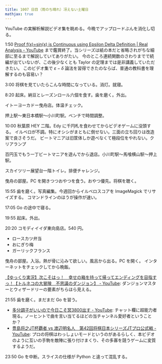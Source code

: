 ```yaml
---
title: 1007 日目（雨のち晴れ）冴えない土曜日
mathjax: true
---
```


YouTube の実解析解説ビデオ集を眺める。今晩でアップロードぶんを消化し切る。

1:50 [Proof f(x)=sin(x) is Continuous using Epsilon Delta Definition | Real Analysis - YouTube](https://www.youtube.com/watch?v=o_OsB2KF4mQ&list=PLztBpqftvzxWo4HxUYV58ENhxHV32Wxli&index=73)
まで鑑賞終了。当シリーズは紙の本だと省略されがちな細部に至るまで解説していてありがたい。
今のところ連続関数のさわりまでで続編が出ていないが、この後少なくとも Taylor の定理までは是非講義していただきたい。
このビデオ集で $\varepsilon-\delta$ 論法を習得できたのならば、普通の教科書を理解するのも容易い？

3:00 将棋を見ていたらこんな時間になっている。消灯。就寝。

8:20 起床。納豆とレーズンロール六個を食す。歯を磨く。外出。

イトーヨーカドー曳舟店。体温チェック。

押上駅～東日本橋駅～小川町駅。ベンチで時間調整。

10:00 秋葉原 HEY 二階。Edy に千円札を食わせてからビデオゲームに没頭する。
イルベロが不調。特にオシシがまともに倒せない。三面の立ち回りは改造案で良さそうだ。
ビートマニアは旧筐体しか遊べなくて極段位をやれない。クリアランプ

百円玉でもう一丁ビートマニアを遊んでから退店。小川町駅～馬喰横山駅～押上駅。

スカイツリー展望台一階トイレ。排便チャレンジ。

曳舟の部屋。PC を開きつつおやつを食う。おやつ優先。将棋を聴く。

15:55 歯を磨く。写真編集。今週回からイルベロスコアを ImageMagick でリサイズする。
コマンドラインのほうが操作が速い。

17:05 Go の途中で寝る。

19:55 起床。外出。

20:20 コモディイイダ東向島店。540 円。

* ロースカツ弁当
* おにぎり梅
* ガーリックフランス

曳舟の部屋。入浴。熱が骨に沁みて欲しい。風呂から出る。PC を開く。
インターネットをチェックしてから晩飯。

[【ゆっくり実況】次こそはっ！　幸せの箱を持って帰ってエンディングを目指すっ！【トルネコの大冒険　不思議のダンジョン】 - YouTube](https://www.youtube.com/watch?v=f_49GslfGho):
ダンジョンマスターとウィザードリーの要素がちらほら見える。

21:55 歯を磨く。まだまだ Go を習う。

* [多分調子がいいので今日こそ冥3800出す - YouTube](https://www.youtube.com/watch?v=rgqFr8cefsQ):
  チャット欄に超能力者現る。ノーヒントで曲を言い当てるほどの当チャンネル愛好者ということか？
* [豊島将之JT杯覇者 vs 渡辺明名人　第42回将棋日本シリーズJTプロ公式戦 - YouTube](https://www.youtube.com/watch?v=4ucacmXS980&list=PL-Mcbyr-xleK6541klUomtzLsx81B7tnf&index=25):
  プロの将棋はわっしょいモードというのがあるらしく、本ビデオのように互いの手駒を敵陣に張り付けまくり、その多寡を競うゲームに変質するようだ。

23:50 Go を中断。スライスの仕様が Python と違って混乱する。
